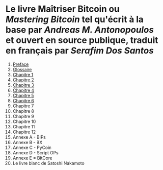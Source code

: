 # Le livre **Maîtriser Bitcoin** ou _**Mastering Bitcoin**_ tel qu'écrit à la base par _Andreas M. Antonopoulos_ et ouvert en source publique, traduit en français par _Serafim Dos Santos_

1. [Preface](DONE1/html/for_use_mastering-bitcoin_preface-open_fr_CA.html)
2. [Glossaire](DONE1/html/for_use_mastering-bitcoin_glossary-1_fr_CA.html)
3. [Chapitre 1](DONE1/html/for_use_mastering-bitcoin_chapter-1_fr_CA.html)
4. [Chapitre 2](DONE1/html/for_use_mastering-bitcoin_chapter-2_fr_CA.html)
5. [Chapitre 3](DONE1/html/for_use_mastering-bitcoin_chapter-3_fr_CA.html)
6. [Chapitre 4](DONE1/html/for_use_mastering-bitcoin_chapter-4_fr_CA.html)
7. [Chapitre 5](DONE1/html/for_use_mastering-bitcoin_chapter-5_fr_CA.html)
8. [Chapitre 6](DONE1/html/for_use_mastering-bitcoin_chapter-6_fr_CA.html)
9. Chapitre 7
10. Chapitre 8
11. Chapitre 9
12. Chapitre 10
13. Chapitre 11
14. Chapitre 12
15. Annexe A - BIPs
16. Annexe B - BX
17. Annexe C - PyCoin
18. Annexe D - Script OPs
19. Annexe E = BitCore
20. Le livre blanc de Satoshi Nakamoto
